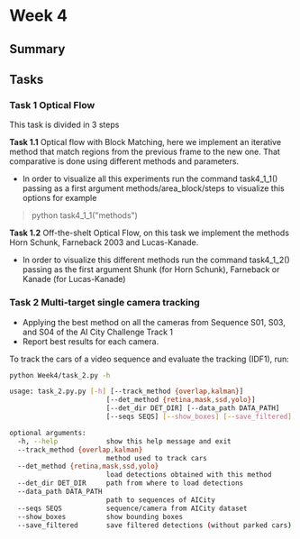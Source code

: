 # Week 4
## Summary 

## Tasks
### Task 1 Optical Flow
This task is divided in 3 steps

**Task 1.1** Optical flow with Block Matching, here we implement an iterative method that match regions from the previous frame to the new one. That comparative is done using different methods and parameters.

* In order to visualize all this experiments run the command task4_1_1() passing as a first argument methods/area_block/steps to visualize this options for example

> python task4_1_1("methods")

**Task 1.2** Off-the-shelt Optical Flow, on this task we implement the methods Horn Schunk, Farneback 2003 and Lucas-Kanade.

* In order to visualize this different methods run the command task4_1_2() passing as the first argument Shunk (for Horn Schunk), Farneback or Kanade (for Lucas-Kanade)

### Task 2 Multi-target single camera tracking
* Applying the best method  on all the cameras from Sequence S01, S03, and S04 of the AI City Challenge Track 1
* Report best results for each camera.

To track the cars of a video sequence and evaluate the tracking (IDF1), run:

```bash
python Week4/task_2.py -h

usage: task_2.py.py [-h] [--track_method {overlap,kalman}]
                        [--det_method {retina,mask,ssd,yolo}]
                        [--det_dir DET_DIR] [--data_path DATA_PATH]
                        [--seqs SEQS] [--show_boxes] [--save_filtered]

optional arguments:
  -h, --help            show this help message and exit
  --track_method {overlap,kalman}
                        method used to track cars
  --det_method {retina,mask,ssd,yolo}
                        load detections obtained with this method
  --det_dir DET_DIR     path from where to load detections
  --data_path DATA_PATH
                        path to sequences of AICity
  --seqs SEQS           sequence/camera from AICity dataset
  --show_boxes          show bounding boxes
  --save_filtered       save filtered detections (without parked cars)

```
